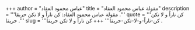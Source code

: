 +++
author = "عباس محمود العقاد"
title = "مقولة عباس محمود العقاد"
description = '''مقولة عباس محمود العقاد: كن ناراً و لا تكن حريقا .'''
quote = '''كن ناراً و لا تكن حريقا .'''
slug = '''كن-ناراً-و-لا-تكن-حريقا'''
+++
كن ناراً و لا تكن حريقا .
